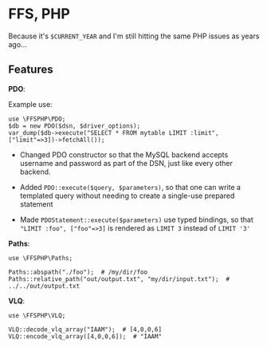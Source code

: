 FFS, PHP
========
Because it's `$CURRENT_YEAR` and I'm still hitting the same PHP issues
as years ago...


Features
--------

**PDO**:

Example use:
```
use \FFSPHP\PDO;
$db = new PDO($dsn, $driver_options);
var_dump($db->execute("SELECT * FROM mytable LIMIT :limit", ["limit"=>3])->fetchAll());
```

- Changed PDO constructor so that the MySQL backend accepts username and
  password as part of the DSN, just like every other backend.

- Added `PDO::execute($query, $parameters)`, so that one can write a
  templated query without needing to create a single-use prepared statement

- Made `PDOStatement::execute($parameters)` use typed bindings, so that
  `"LIMIT :foo", ["foo"=>3]` is rendered as `LIMIT 3` instead of `LIMIT '3'`

**Paths**:

```
use \FFSPHP\Paths;

Paths::abspath("./foo");  # /my/dir/foo
Paths::relative_path("out/output.txt", "my/dir/input.txt");  # ../../out/output.txt
```

**VLQ**:

```
use \FFSPHP\VLQ;

VLQ::decode_vlq_array("IAAM");  # [4,0,0,6]
VLQ::encode_vlq_array([4,0,0,6]);  # "IAAM"
```
